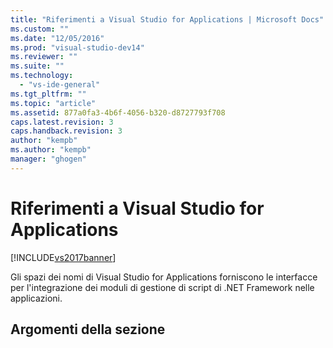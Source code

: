 ```yaml
---
title: "Riferimenti a Visual Studio for Applications | Microsoft Docs"
ms.custom: ""
ms.date: "12/05/2016"
ms.prod: "visual-studio-dev14"
ms.reviewer: ""
ms.suite: ""
ms.technology: 
  - "vs-ide-general"
ms.tgt_pltfrm: ""
ms.topic: "article"
ms.assetid: 877a0fa3-4b6f-4056-b320-d8727793f708
caps.latest.revision: 3
caps.handback.revision: 3
author: "kempb"
ms.author: "kempb"
manager: "ghogen"
---
```

# Riferimenti a Visual Studio for Applications
[!INCLUDE[vs2017banner](../../code-quality/includes/vs2017banner.md)]

Gli spazi dei nomi di Visual Studio for Applications forniscono le interfacce per l'integrazione dei moduli di gestione di script di .NET Framework nelle applicazioni.  
  
## Argomenti della sezione